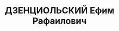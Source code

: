 ---
title: ДЗЕНЦИОЛЬСКИЙ Ефим Рафаилович
description: "1894 р., м. Новогрудок Мінської губ., єврей, з робітників, чл. ВКП(б),\
  \ освіта початкова, працівник управління Сталінської залізниці. \n  01.11.1937 р.звинувачений\
  \ у належності до к/рев. організації, розстріляний 02.11.1937 р. \n  Реабілітований\
  \ 12.10.1957 р."
---